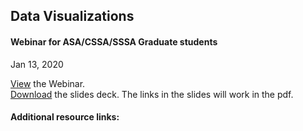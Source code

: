 ## Data Visualizations  
#### Webinar for ASA/CSSA/SSSA Graduate students  
Jan 13, 2020  

[View]() the Webinar.  
[Download]() the slides deck. The links in the slides will work in the pdf.  

#### Additional resource links: 



